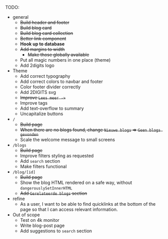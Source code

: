 TODO:

- general
  - ~~Build header and footer~~
  - ~~Build blog card~~
  - ~~Build blog card collection~~
  - ~~Better link component~~
  - **Hook up to database**
  - ~~Add margins to width~~
    - ~~Make those globally available~~
  - Put all magic numbers in one place (theme)
  - Add 2digits logo
- Theme
  - Add correct typography
  - Add correct colors to navbar and footer
  - Color footer divider correctly
  - Add 2DIGITS svg
  - ~~Improve `Lees meer ->`~~
  - Improve tags
  - Add text-overflow to summary
  - Uncapitalize buttons
- `/`
  - ~~Build page~~
  - ~~When there are no blogs found, change `Nieuwe blogs` => `Geen blogs gevonden`~~
  - Scale the welcome message to small screens
- `/blogs`
  - ~~Build page~~
  - Improve filters styling as requested
  - Add `search` section
  - Make filters functional
- `/blog/[id]`
  - ~~Build page~~
  - Show the blog HTML rendered on a safe way, without `dangerouslySetInnerHTML`
  - ~~Add `Gerelateerde blogs` section~~
- refine
  - As a user, I want to be able to find quicklinks at the bottom of the page so that I can access relevant information.
- Out of scope
  - Test on 4k monitor
  - Write blog-post page
  - Add suggestions to `search` section
